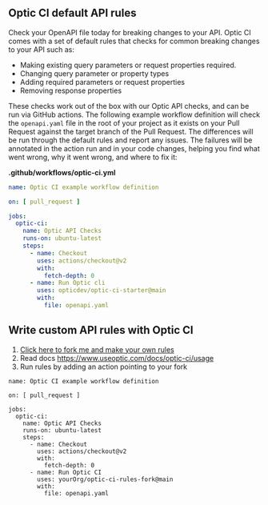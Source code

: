 ## Optic CI default API rules

Check your OpenAPI file today for breaking changes to your API. Optic CI comes with a set of default rules that checks for common breaking changes to your API such as:

- Making existing query parameters or request properties required.
- Changing query parameter or property types
- Adding required parameters or request properties
- Removing response properties

These checks work out of the box with our Optic API checks, and can be run via GitHub actions. The following example workflow definition will check the `openapi.yaml` file in the root of your project as it exists on your Pull Request against the target branch of the Pull Request. The differences will be run through the default rules and report any issues. The failures will be annotated in the action run and in your code changes, helping you find what went wrong, why it went wrong, and where to fix it:

**.github/workflows/optic-ci.yml**
```yaml
name: Optic CI example workflow definition

on: [ pull_request ]

jobs:
  optic-ci:
    name: Optic API Checks
    runs-on: ubuntu-latest
    steps:
      - name: Checkout
        uses: actions/checkout@v2
        with:
          fetch-depth: 0
      - name: Run Optic cli
        uses: opticdev/optic-ci-starter@main
        with:
          file: openapi.yaml
```


## Write custom API rules with Optic CI

1. [Click here to fork me and make your own rules ](https://github.com/opticdev/optic-ci-starter/fork)
2. Read docs https://www.useoptic.com/docs/optic-ci/usage
3. Run rules by adding an action pointing to your fork

```
name: Optic CI example workflow definition

on: [ pull_request ]

jobs:
  optic-ci:
    name: Optic API Checks
    runs-on: ubuntu-latest
    steps:
      - name: Checkout
        uses: actions/checkout@v2
        with:
          fetch-depth: 0
      - name: Run Optic CI
        uses: yourOrg/optic-ci-rules-fork@main
        with:
          file: openapi.yaml
```
